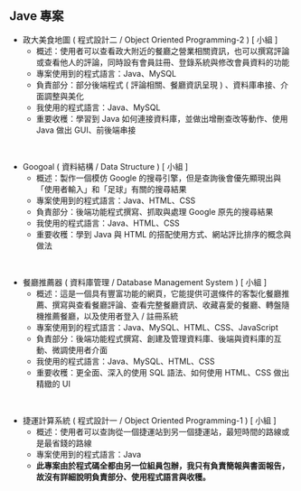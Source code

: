 ## Jave 專案

* 政大美食地圖 ( 程式設計二 / Object Oriented Programming-2 ) [ 小組 ]
  * 概述：使用者可以查看政大附近的餐廳之營業相關資訊，也可以撰寫評論或查看他人的評論，同時設有會員註冊、登錄系統與修改會員資料的功能
  * 專案使用到的程式語言：Java、MySQL
  * 負責部分：部分後端程式 ( 評論相關、餐廳資訊呈現 ) 、資料庫串接、介面調整與美化
  * 我使用的程式語言：Java、MySQL
  * 重要收穫：學習到 Java 如何連接資料庫，並做出增刪查改等動作、使用 Java 做出 GUI、前後端串接
<br>

* Googoal ( 資料結構 / Data Structure ) [ 小組 ]
  * 概述：製作一個模仿 Google 的搜尋引擎，但是查詢後會優先顯現出與「使用者輸入」和「足球」有關的搜尋結果
  * 專案使用到的程式語言：Java、HTML、CSS
  * 負責部分：後端功能程式撰寫、抓取與處理 Google 原先的搜尋結果
  * 我使用的程式語言：Java、HTML、CSS
  * 重要收穫：學到 Java 與 HTML 的搭配使用方式、網站評比排序的概念與做法
<br>

* 餐廳推薦器 ( 資料庫管理 / Database Management System ) [ 小組 ]
  * 概述：這是一個具有豐富功能的網頁，它能提供可選條件的客製化餐廳推薦、撰寫與查看餐廳評論、查看完整餐廳資訊、收藏喜愛的餐廳、轉盤隨機推薦餐廳，以及使用者登入 / 註冊系統
  * 專案使用到的程式語言：Java、MySQL、HTML、CSS、JavaScript
  * 負責部分：後端功能程式撰寫、創建及管理資料庫、後端與資料庫的互動、微調使用者介面
  * 我使用的程式語言：Java、MySQL、HTML、CSS
  * 重要收穫：更全面、深入的使用 SQL 語法、如何使用 HTML、CSS 做出精緻的 UI
<br>

* 捷運計算系統 ( 程式設計一 / Object Oriented Programming-1 ) [ 小組 ]
  * 概述：使用者可以查詢從一個捷運站到另一個捷運站，最短時間的路線或是最省錢的路線
  * 專案使用到的程式語言：Java
  * **此專案由於程式碼全都由另一位組員包辦，我只有負責簡報與書面報告，故沒有詳細說明負責部分、使用程式語言與收穫。**